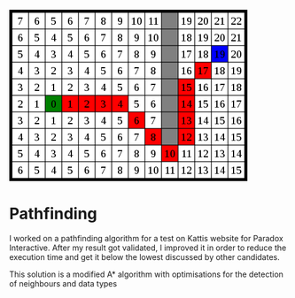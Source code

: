 ![Presentation](banner.png)

# Pathfinding

I worked on a pathfinding algorithm for a test on Kattis website for Paradox Interactive. After my result got validated, I improved it in order to reduce the execution time and get it below the lowest discussed by other candidates. 

This solution is a modified A* algorithm with optimisations for the detection of neighbours and data types